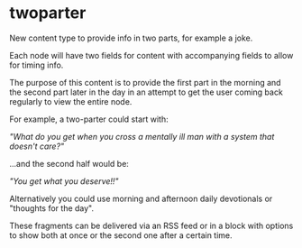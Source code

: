 # twoparter
New content type to provide info in two parts, for example a joke.

Each node will have two fields for content with accompanying fields to allow for
timing info.

The purpose of this content is to provide the first part in the morning and the
second part later in the day in an attempt to get the user coming back regularly
to view the entire node.

For example, a two-parter could start with:

*"What do you get when you cross a mentally ill man with a system that doesn't care?"*

...and the second half would be:

*"You get what you deserve!!"*

Alternatively you could use morning and afternoon daily devotionals or "thoughts for the day".

These fragments can be delivered via an RSS feed or in a block with options to show
both at once or the second one after a certain time.

